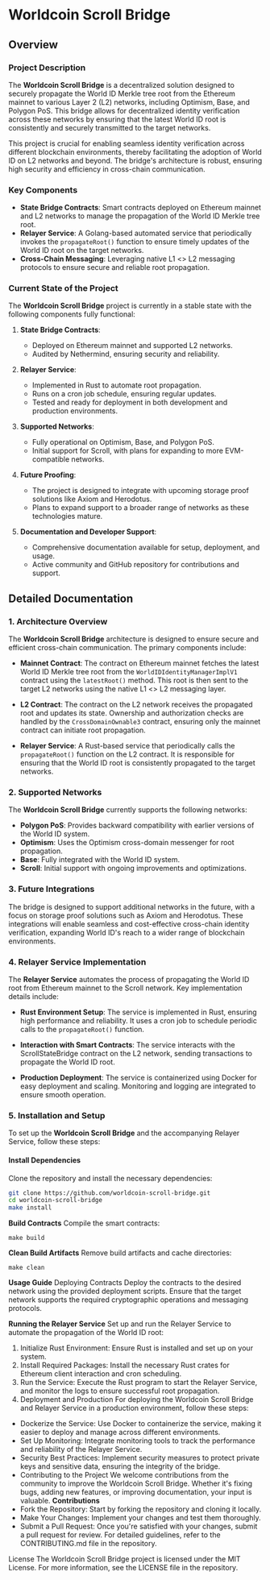 # Worldcoin Scroll Bridge 

## Overview

### Project Description

The **Worldcoin Scroll Bridge** is a decentralized solution designed to securely propagate the World ID Merkle tree root from the Ethereum mainnet to various Layer 2 (L2) networks, including Optimism, Base, and Polygon PoS. This bridge allows for decentralized identity verification across these networks by ensuring that the latest World ID root is consistently and securely transmitted to the target networks.

This project is crucial for enabling seamless identity verification across different blockchain environments, thereby facilitating the adoption of World ID on L2 networks and beyond. The bridge's architecture is robust, ensuring high security and efficiency in cross-chain communication.

### Key Components

- **State Bridge Contracts**: Smart contracts deployed on Ethereum mainnet and L2 networks to manage the propagation of the World ID Merkle tree root.
- **Relayer Service**: A Golang-based automated service that periodically invokes the `propagateRoot()` function to ensure timely updates of the World ID root on the target networks.
- **Cross-Chain Messaging**: Leveraging native L1 <> L2 messaging protocols to ensure secure and reliable root propagation.

### Current State of the Project

The **Worldcoin Scroll Bridge** project is currently in a stable state with the following components fully functional:

1. **State Bridge Contracts**:
   - Deployed on Ethereum mainnet and supported L2 networks.
   - Audited by Nethermind, ensuring security and reliability.
  
2. **Relayer Service**:
   - Implemented in Rust to automate root propagation.
   - Runs on a cron job schedule, ensuring regular updates.
   - Tested and ready for deployment in both development and production environments.

3. **Supported Networks**:
   - Fully operational on Optimism, Base, and Polygon PoS.
   - Initial support for Scroll, with plans for expanding to more EVM-compatible networks.

4. **Future Proofing**:
   - The project is designed to integrate with upcoming storage proof solutions like Axiom and Herodotus.
   - Plans to expand support to a broader range of networks as these technologies mature.

5. **Documentation and Developer Support**:
   - Comprehensive documentation available for setup, deployment, and usage.
   - Active community and GitHub repository for contributions and support.


## Detailed Documentation

### 1. Architecture Overview

The **Worldcoin Scroll Bridge** architecture is designed to ensure secure and efficient cross-chain communication. The primary components include:

- **Mainnet Contract**: The contract on Ethereum mainnet fetches the latest World ID Merkle tree root from the `WorldIDIdentityManagerImplV1` contract using the `latestRoot()` method. This root is then sent to the target L2 networks using the native L1 <> L2 messaging layer.
  
- **L2 Contract**: The contract on the L2 network receives the propagated root and updates its state. Ownership and authorization checks are handled by the `CrossDomainOwnable3` contract, ensuring only the mainnet contract can initiate root propagation.

- **Relayer Service**: A Rust-based service that periodically calls the `propagateRoot()` function on the L2 contract. It is responsible for ensuring that the World ID root is consistently propagated to the target networks.

### 2. Supported Networks

The **Worldcoin Scroll Bridge** currently supports the following networks:

- **Polygon PoS**: Provides backward compatibility with earlier versions of the World ID system.
- **Optimism**: Uses the Optimism cross-domain messenger for root propagation.
- **Base**: Fully integrated with the World ID system.
- **Scroll**: Initial support with ongoing improvements and optimizations.

### 3. Future Integrations

The bridge is designed to support additional networks in the future, with a focus on storage proof solutions such as Axiom and Herodotus. These integrations will enable seamless and cost-effective cross-chain identity verification, expanding World ID's reach to a wider range of blockchain environments.

### 4. Relayer Service Implementation

The **Relayer Service** automates the process of propagating the World ID root from Ethereum mainnet to the Scroll network. Key implementation details include:

- **Rust Environment Setup**: The service is implemented in Rust, ensuring high performance and reliability. It uses a cron job to schedule periodic calls to the `propagateRoot()` function.
  
- **Interaction with Smart Contracts**: The service interacts with the ScrollStateBridge contract on the L2 network, sending transactions to propagate the World ID root.

- **Production Deployment**: The service is containerized using Docker for easy deployment and scaling. Monitoring and logging are integrated to ensure smooth operation.

### 5. Installation and Setup

To set up the **Worldcoin Scroll Bridge** and the accompanying Relayer Service, follow these steps:

#### Install Dependencies

Clone the repository and install the necessary dependencies:

```bash
git clone https://github.com/worldcoin-scroll-bridge.git
cd worldcoin-scroll-bridge
make install
```
**Build Contracts**
Compile the smart contracts:

```
make build
```

**Clean Build Artifacts**
Remove build artifacts and cache directories:

```
make clean
```
**Usage Guide**
Deploying Contracts
Deploy the contracts to the desired network using the provided deployment scripts. Ensure that the target network supports the required cryptographic operations and messaging protocols.

**Running the Relayer Service**
Set up and run the Relayer Service to automate the propagation of the World ID root:

1. Initialize Rust Environment: Ensure Rust is installed and set up on your system.
2. Install Required Packages:  Install the necessary Rust crates for Ethereum client interaction and cron scheduling.
3. Run the Service: Execute the Rust program to start the Relayer Service, and monitor the logs to ensure successful root propagation.
4. Deployment and Production
For deploying the Worldcoin Scroll Bridge and Relayer Service in a production environment, follow these steps:

- Dockerize the Service: Use Docker to containerize the service, making it easier to deploy and manage across different environments.
- Set Up Monitoring: Integrate monitoring tools to track the performance and reliability of the Relayer Service.
- Security Best Practices: Implement security measures to protect private keys and sensitive data, ensuring the integrity of the bridge.
- Contributing to the Project
We welcome contributions from the community to improve the Worldcoin Scroll Bridge. Whether it's fixing bugs, adding new features, or improving documentation, your input is valuable.
**Contributions**
- Fork the Repository: Start by forking the repository and cloning it locally.
- Make Your Changes: Implement your changes and test them thoroughly.
- Submit a Pull Request: Once you're satisfied with your changes, submit a pull request for review.
For detailed guidelines, refer to the CONTRIBUTING.md file in the repository.

License
The Worldcoin Scroll Bridge project is licensed under the MIT License. For more information, see the LICENSE file in the repository.
